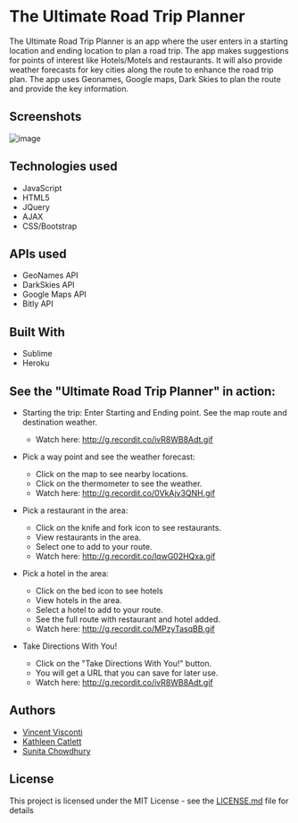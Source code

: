 # The Ultimate Road Trip Planner

The Ultimate Road Trip Planner is an app where the user enters in a starting location and ending location to plan a road trip. The app makes suggestions for points of interest like Hotels/Motels and restaurants. It will also provide weather forecasts for key cities along the route to enhance the road trip plan. The app uses Geonames, Google maps, Dark Skies to plan the route and provide the key information.

## Screenshots
![image](https://cloud.githubusercontent.com/assets/20932574/21952147/cf5b8b04-d9e2-11e6-8962-3a665cf8079a.png)

## Technologies used
- JavaScript
- HTML5
- JQuery
- AJAX
- CSS/Bootstrap

## APIs used
* GeoNames API
* DarkSkies API
* Google Maps API
* Bitly API

## Built With
* Sublime 
* Heroku 



## See the "Ultimate Road Trip Planner" in action:

* Starting the trip:
  Enter Starting and Ending point.  See the map route and destination weather.
  - Watch here:  http://g.recordit.co/ivR8WB8Adt.gif
  
* Pick a way point and see the weather forecast:
  - Click on the map to see nearby locations.
  - Click on the thermometer to see the weather.
  - Watch here:  http://g.recordit.co/0VkAjv3QNH.gif
  
* Pick a restaurant in the area:
  - Click on the knife and fork icon to see restaurants.
  - View restaurants in the area.
  - Select one to add to your route.
  - Watch here:  http://g.recordit.co/lqwG02HQxa.gif
  
* Pick a hotel in the area:
  - Click on the bed icon to see hotels
  - View hotels in the area.
  - Select a hotel to add to your route.
  - See the full route with restaurant and hotel added.
  - Watch here:  http://g.recordit.co/MPzyTasqBB.gif
    
* Take Directions With You!
  - Click on the "Take Directions With You!" button.
  - You will get a URL that you can save for later use.
  - Watch here:  http://g.recordit.co/ivR8WB8Adt.gif
  
 
 
## Authors

* [Vincent Visconti](https://github.com/VinnyV88)
* [Kathleen Catlett](https://github.com/kathcatBC)
* [Sunita Chowdhury](https://github.com/smchow)
  


## License

This project is licensed under the MIT License - see the [LICENSE.md](LICENSE.md) file for details





